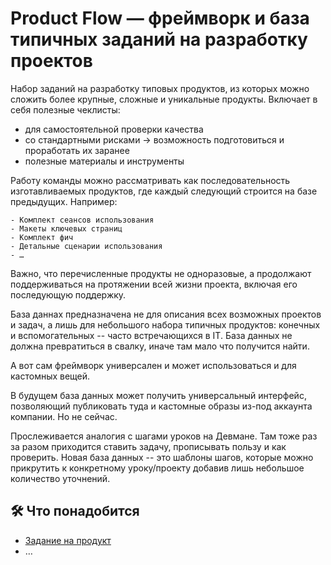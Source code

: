 # Product Flow — фреймворк и база типичных заданий на разработку проектов

Набор заданий на разработку типовых продуктов, из которых можно сложить более крупные, сложные и уникальные продукты. Включает в себя полезные чеклисты:

- для самостоятельной проверки качества
- со стандартными рисками → возможность подготовиться и проработать их заранее
- полезные материалы и инструменты

Работу команды можно рассматривать как последовательность изготавливаемых продуктов, где каждый следующий строится на базе предыдущих. Например:

```
- Комплект сеансов использования
- Макеты ключевых страниц
- Комплект фич
- Детальные сценарии использования
- …
```

Важно, что перечисленные продукты не одноразовые, а продолжают поддерживаться на протяжении всей жизни проекта, включая его последующую поддержку.

База даннах предназначена не для описания всех возможных проектов и задач, а лишь для небольшого набора типичных продуктов: конечных и вспомогательных -- часто встречающихся в IT. База данных не должна превратиться в свалку, иначе там мало что получится найти.

А вот сам фреймворк универсален и может использоваться и для кастомных вещей.

В будущем база данных может получить универсальный интерфейс, позволяющий публиковать туда и кастомные образы из-под аккаунта компании. Но не сейчас.

Прослеживается аналогия с шагами уроков на Девмане. Там тоже раз за разом приходится ставить задачу, прописывать пользу и как проверить. Новая база данных -- это шаблоны шагов, которые можно прикрутить к конкретному уроку/проекту добавив лишь небольшое количество уточнений.

## 🛠️ Что понадобится

- [Задание на продукт](./assignment.yaml)
- …
